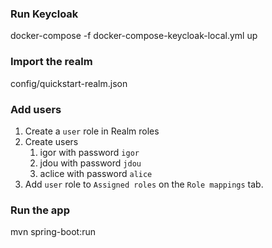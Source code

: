 ### Run Keycloak
docker-compose -f docker-compose-keycloak-local.yml up

### Import the realm
config/quickstart-realm.json

### Add users
1. Create a `user` role in Realm roles
2. Create users
   1. igor with password `igor`
   2. jdou with password `jdou`
   3. aclice with password `alice`
3. Add `user` role  to `Assigned roles` on the `Role mappings` tab.


### Run the app
mvn spring-boot:run

